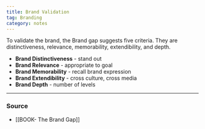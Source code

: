 ```yaml
---
title: Brand Validation
tag: Branding
category: notes
---
```


To validate the brand, the Brand gap suggests five criteria. They are distinctiveness, relevance, memorability, extendibility, and depth.
- **Brand Distinctiveness** - stand out
- **Brand Relevance** - appropriate to goal
- **Brand Memorability** - recall brand expression
- **Brand Extendibility** - cross culture, cross media
- **Brand Depth** - number of levels

--- 
### Source
- [[BOOK- The Brand Gap]]